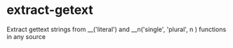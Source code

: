 extract-getext
==============

Extract gettext strings from __('literal') and __n('single', 'plural', n ) functions in any source
